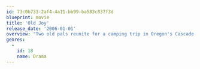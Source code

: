 ```yaml
---
id: 73c0b733-2af4-4a11-bb99-ba583c837f3d
blueprint: movie
title: 'Old Joy'
release_date: '2006-01-01'
overview: "Two old pals reunite for a camping trip in Oregon's Cascade Mountains."
genres:
  -
    id: 18
    name: Drama
---
```

